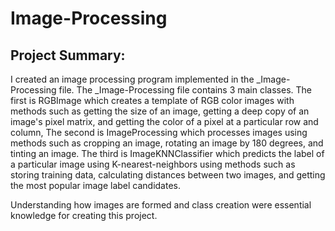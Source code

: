 # Image-Processing
## Project Summary:
I created an image processing program implemented in the _Image-Processing file. The _Image-Processing file contains 3 main classes. 
The first is RGBImage which creates a template of RGB color images with methods such as getting the size of an image, getting a deep copy of an image's pixel matrix,
and getting the color of a pixel at a particular row and column, The second is ImageProcessing which processes images using methods such as cropping an image, rotating
an image by 180 degrees, and tinting an image. The third is ImageKNNClassifier which predicts the label of a particular image using K-nearest-neighbors using methods
such as storing training data, calculating distances between two images, and getting the most popular image label candidates. 

Understanding how images are formed and class creation were essential knowledge for creating this project. 
